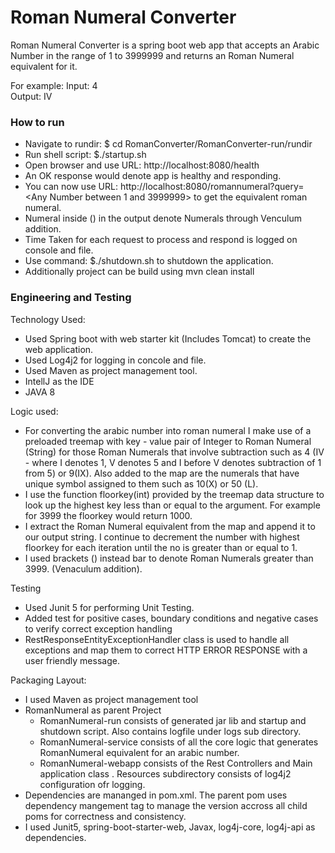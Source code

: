 # Roman Numeral Converter

Roman Numeral Converter is a spring boot web app that accepts an Arabic Number in the range of 1 to 3999999
and returns an Roman Numeral equivalent for it.

For example:
 Input: 4   
 Output: IV

### How to run
  - Navigate to rundir: 
  $ cd RomanConverter/RomanConverter-run/rundir
  - Run shell script: 
  $./startup.sh
  - Open browser and use URL: http://localhost:8080/health
  - An OK response would denote app is healthy and responding.
  - You can now use URL: http://localhost:8080/romannumeral?query=<Any Number between 1 and 3999999> to get the equivalent roman numeral.
  - Numeral inside () in the output denote Numerals through Venculum addition.
  - Time Taken for each request to process and respond is logged on console and file.
  - Use command: $./shutdown.sh to shutdown the application.
  - Additionally project can be build using mvn clean install

### Engineering and Testing
Technology Used:
  - Used Spring boot with web starter kit (Includes Tomcat) to create the web application.
  - Used Log4j2 for logging in concole and file.
  - Used Maven as project management tool.
  - IntellJ as the IDE
  - JAVA 8

Logic used:
  - For converting the arabic number into roman numeral I make use of a preloaded treemap with key - value pair of Integer to Roman Numeral (String) for those Roman Numerals that involve subtraction such as 4 (IV - where I denotes 1, V denotes 5 and I before V denotes subtraction of 1 from 5)  or 9(IX). Also added to the map are the numerals that have unique symbol assigned to them such as 10(X) or 50 (L).
  - I use the function floorkey(int) provided by the treemap data structure  to look up the highest key less than or equal to the argument. For example for 3999 the floorkey would return 1000.
  - I extract the Roman Numeral equivalent from the map and append it to our output string. I continue to decrement the number with highest floorkey for each iteration until the no is greater than or equal to 1.
  - I used brackets () instead bar to denote Roman Numerals greater than 3999. (Venaculum addition).
  
  Testing
  - Used Junit 5 for performing Unit Testing.
  - Added test for positive cases, boundary conditions and negative cases to verify correct exception handling
  - RestResponseEntityExceptionHandler class is used to handle all exceptions and map them to correct HTTP ERROR RESPONSE with a user friendly message.

Packaging Layout:
 - I used Maven as project management tool
 - RomanNumeral as parent Project
    * RomanNumeral-run consists of generated jar lib and startup and shutdown script. Also contains logfile under logs sub directory.
    * RomanNumeral-service consists of all the core logic that generates RomanNumeral equivalent for an arabic number.
    * RomanNumeral-webapp consists of the Rest Controllers and Main application class . Resources subdirectory consists of log4j2 configuration ofr logging. 
 - Dependencies are mananged in pom.xml. The parent pom uses dependency mangement tag to manage the version accross all child poms for correctness and consistency.
 - I used Junit5, spring-boot-starter-web, Javax, log4j-core, log4j-api as dependencies.